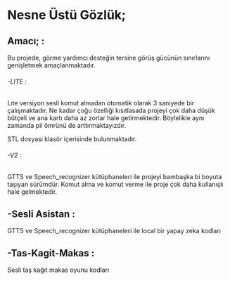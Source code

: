 # Nesne Üstü Gözlük;

## Amacı; :
Bu projede, görme yardımcı desteğin tersine görüş gücünün sınırlarını genişletmek amaçlanmaktadır.
###### -LITE :
Lıte versiyon sesli komut almadan otomatik olarak 3 saniyede bir çalışmaktadır. Ne kadar çoğu özelliği kısıtlasada
projeyi çok daha düşük bütçeli ve ana kartı daha az zorlar hale getirmektedir. Böylelikle aynı zamanda pil ömrünü de arttırmaktayızdır.

STL dosyası klasör içerisinde bulunmaktadır.

###### -V2 : 
GTTS ve Speech_recognizer kütüphaneleri ile projeyi bambaşka bi boyuta taşıyan sürümdür. Komut alma ve komut verme ile proje çok daha kullanışlı hale gelmektedir.

## -Sesli Asistan : 
GTTS ve Speech_recognizer kütüphaneleri ile local bir yapay zeka kodları

## -Tas-Kagit-Makas : 
Sesli taş kağıt makas oyunu kodları